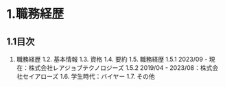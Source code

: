 # 1.職務経歴
## 1.1目次
1. 職務経歴
  1.2. 基本情報
  1.3. 資格
  1.4. 要約
  1.5. 職務経歴
    1.5.1 2023/09 - 現在：株式会社レアジョブテクノロジーズ
    1.5.2 2019/04 - 2023/08：株式会社セイアローズ
  1.6. 学生時代：バイヤー
  1.7. その他
